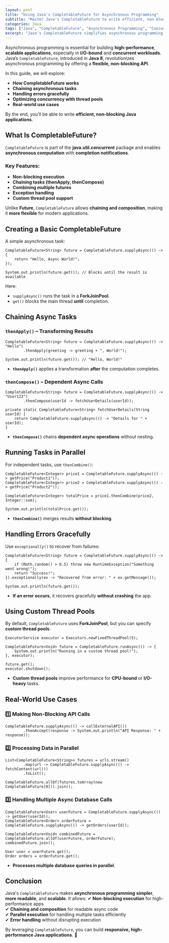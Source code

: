 ```yaml
---
layout: post
title: "Using Java's CompletableFuture for Asynchronous Programming"
subtitle: "Master Java's CompletableFuture to write efficient, non-blocking, and scalable asynchronous code."
categories: Java
tags: ["Java", "CompletableFuture", "Asynchronous Programming", "Concurrency", "Multithreading", "Performance Optimization"]
excerpt: "Java's CompletableFuture simplifies asynchronous programming, enabling non-blocking operations and efficient concurrency. Learn how to use CompletableFuture with real-world examples and performance optimizations."
---
```

Asynchronous programming is essential for building **high-performance**, **scalable applications**, especially in **I/O-bound** and **concurrent workloads**. Java’s `CompletableFuture`, introduced in **Java 8**, revolutionizes asynchronous programming by offering a **flexible, non-blocking API**.

In this guide, we will explore:
- **How CompletableFuture works**
- **Chaining asynchronous tasks**
- **Handling errors gracefully**
- **Optimizing concurrency with thread pools**
- **Real-world use cases**

By the end, you'll be able to write **efficient, non-blocking Java applications**.

## What Is CompletableFuture?

`CompletableFuture` is part of the **java.util.concurrent** package and enables **asynchronous computation** with **completion notifications**.

### Key Features:
- **Non-blocking execution**
- **Chaining tasks (thenApply, thenCompose)**
- **Combining multiple futures**
- **Exception handling**
- **Custom thread pool support**

Unlike **Future**, `CompletableFuture` allows **chaining and composition**, making it **more flexible** for modern applications.

## Creating a Basic CompletableFuture

A simple asynchronous task:

```
CompletableFuture<String> future = CompletableFuture.supplyAsync(() -> {
    return "Hello, Async World!";
});

System.out.println(future.get()); // Blocks until the result is available
```

Here:
- `supplyAsync()` runs the task in a **ForkJoinPool**.
- `get()` blocks the main thread **until** completion.

## Chaining Async Tasks

### `thenApply()` – Transforming Results

```
CompletableFuture<String> future = CompletableFuture.supplyAsync(() -> "Hello")
        .thenApply(greeting -> greeting + ", World!");

System.out.println(future.get()); // "Hello, World!"
```

- **`thenApply()`** applies a transformation **after** the computation completes.

### `thenCompose()` – Dependent Async Calls

```
CompletableFuture<String> future = CompletableFuture.supplyAsync(() -> "User123")
        .thenCompose(userId -> fetchUserDetails(userId));

private static CompletableFuture<String> fetchUserDetails(String userId) {
    return CompletableFuture.supplyAsync(() -> "Details for " + userId);
}
```

- **`thenCompose()`** chains **dependent async operations** without nesting.

## Running Tasks in Parallel

For independent tasks, use `thenCombine()`:

```
CompletableFuture<Integer> price1 = CompletableFuture.supplyAsync(() -> getPrice("Product1"));
CompletableFuture<Integer> price2 = CompletableFuture.supplyAsync(() -> getPrice("Product2"));

CompletableFuture<Integer> totalPrice = price1.thenCombine(price2, Integer::sum);

System.out.println(totalPrice.get());
```

- **`thenCombine()`** merges results **without blocking**.

## Handling Errors Gracefully

Use `exceptionally()` to recover from failures:

```
CompletableFuture<String> future = CompletableFuture.supplyAsync(() -> {
    if (Math.random() > 0.5) throw new RuntimeException("Something went wrong!");
    return "Success!";
}).exceptionally(ex -> "Recovered from error: " + ex.getMessage());

System.out.println(future.get());
```

- **If an error occurs**, it recovers gracefully **without crashing** the app.

## Using Custom Thread Pools

By default, `CompletableFuture` uses **ForkJoinPool**, but you can specify **custom thread pools**:

```
ExecutorService executor = Executors.newFixedThreadPool(5);

CompletableFuture<Void> future = CompletableFuture.runAsync(() -> {
    System.out.println("Running in a custom thread pool!");
}, executor);

future.get();
executor.shutdown();
```

- **Custom thread pools** improve performance for **CPU-bound** or **I/O-heavy** tasks.

## Real-World Use Cases

### 1️⃣ Making Non-Blocking API Calls

```
CompletableFuture.supplyAsync(() -> callExternalAPI())
        .thenAccept(response -> System.out.println("API Response: " + response));
```

### 2️⃣ Processing Data in Parallel

```
List<CompletableFuture<String>> futures = urls.stream()
        .map(url -> CompletableFuture.supplyAsync(() -> fetchContent(url)))
        .toList();

CompletableFuture.allOf(futures.toArray(new CompletableFuture[0])).join();
```

### 3️⃣ Handling Multiple Async Database Calls

```
CompletableFuture<User> userFuture = CompletableFuture.supplyAsync(() -> getUser(userId));
CompletableFuture<Order> orderFuture = CompletableFuture.supplyAsync(() -> getOrders(userId));

CompletableFuture<Void> combinedFuture = CompletableFuture.allOf(userFuture, orderFuture);
combinedFuture.join();

User user = userFuture.get();
Order orders = orderFuture.get();
```

- **Processes multiple database queries in parallel**.

## Conclusion

Java's `CompletableFuture` makes **asynchronous programming** **simpler**, **more readable**, and **scalable**. It allows:
✔ **Non-blocking execution** for high-performance apps  
✔ **Chaining and composition** for readable async code  
✔ **Parallel execution** for handling multiple tasks efficiently  
✔ **Error handling** without disrupting execution

By leveraging `CompletableFuture`, you can build **responsive, high-performance Java applications**. 🚀
